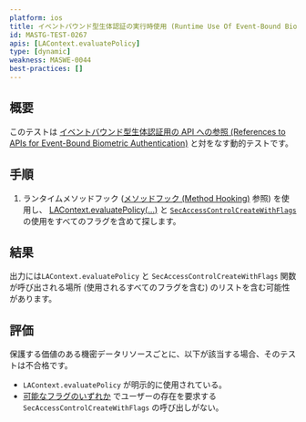 ```yaml
---
platform: ios
title: イベントバウンド型生体認証の実行時使用 (Runtime Use Of Event-Bound Biometric Authentication)
id: MASTG-TEST-0267
apis: [LAContext.evaluatePolicy]
type: [dynamic]
weakness: MASWE-0044
best-practices: []
---
```


## 概要

このテストは [イベントバウンド型生体認証用の API への参照 (References to APIs for Event-Bound Biometric Authentication)](MASTG-TEST-0266) と対をなす動的テストです。

## 手順

1. ランタイムメソッドフック ([メソッドフック (Method Hooking)](techniques/ios/MASTG-TECH-0095.md) 参照) を使用し、 [LAContext.evaluatePolicy(...)](https://developer.apple.com/documentation/localauthentication/lacontext/evaluatepolicy(_:localizedreason:reply:)) と [`SecAccessControlCreateWithFlags`](https://developer.apple.com/documentation/security/secaccesscontrolcreatewithflags(_:_:_:_:)) の使用をすべてのフラグを含めて探します。

## 結果

出力には`LAContext.evaluatePolicy` と `SecAccessControlCreateWithFlags` 関数が呼び出される場所 (使用されるすべてのフラグを含む) のリストを含む可能性があります。

## 評価

保護する価値のある機密データリソースごとに、以下が該当する場合、そのテストは不合格です。

- `LAContext.evaluatePolicy` が明示的に使用されている。
- [可能なフラグのいずれか](https://developer.apple.com/documentation/security/secaccesscontrolcreateflags) でユーザーの存在を要求する `SecAccessControlCreateWithFlags` の呼び出しがない。
